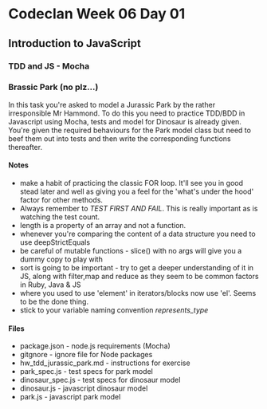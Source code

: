 # Codeclan Week 06 Day 01
## Introduction to JavaScript
### TDD and JS - Mocha
### Brassic Park (no plz...)

In this task you're asked to model a Jurassic Park by the rather irresponsible Mr Hammond.
To do this you need to practice TDD/BDD in Javascript using Mocha, tests and model for Dinosaur is already
given. You're given the required behaviours for the Park model class but need to beef them out into tests
and then write the corresponding functions thereafter.

#### Notes
* make a habit of practicing the classic FOR loop. It'll see you in good stead later and well as giving
you a feel for the 'what's under the hood' factor for other methods.
* Always remember to *TEST FIRST AND FAIL*. This is really important as is watching the test count.
* length is a property of an array and not a function.
* whenever you're comparing the content of a data structure you need to use deepStrictEquals
* be careful of mutable functions - slice() with no args will give you a dummy copy to play with
* sort is going to be important - try to get a deeper understanding of it in JS, along with filter,map and reduce as they seem to be common factors in Ruby, Java & JS
* where you used to use 'element' in iterators/blocks now use 'el'. Seems to be the done thing.
* stick to your variable naming convention *represents_type*


#### Files
* package.json - node.js requirements (Mocha)
* gitgnore - ignore file for Node packages
* hw_tdd_jurassic_park.md - instructions for exercise
* park_spec.js - test specs for park model
* dinosaur_spec.js - test specs for dinosaur model
* dinosaur.js - javascript dinosaur model
* park.js - javascript park model
